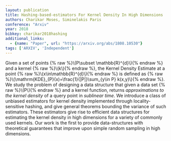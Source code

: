 ```yaml
---
layout: publication
title: Hashing-based-estimators For Kernel Density In High Dimensions
authors: Charikar Moses, Siminelakis Paris
conference: "Arxiv"
year: 2018
bibkey: charikar2018hashing
additional_links:
  - {name: "Paper", url: "https://arxiv.org/abs/1808.10530"}
tags: ['ARXIV', 'Independent']
---
```

Given a set of points \{&#37; raw &#37;\}\\(P\subset \mathbb\{R\}^\{d\}\\)\{&#37; endraw &#37;\} and a kernel \{&#37; raw &#37;\}\\(k\\)\{&#37; endraw &#37;\}, the Kernel Density Estimate at a point \{&#37; raw &#37;\}\\(x\in\mathbb\{R\}^\{d\}\\)\{&#37; endraw &#37;\} is defined as \{&#37; raw &#37;\}\\(\mathrm\{KDE\}\_\{P\}(x)=\frac\{1\}\{|P|\}\sum\_\{y\in P\} k(x,y)\\)\{&#37; endraw &#37;\}. We study the problem of designing a data structure that given a data set \{&#37; raw &#37;\}\\(P\\)\{&#37; endraw &#37;\} and a kernel function, returns *approximations to the kernel density* of a query point in *sublinear time*. We introduce a class of unbiased estimators for kernel density implemented through locality-sensitive hashing, and give general theorems bounding the variance of such estimators. These estimators give rise to efficient data structures for estimating the kernel density in high dimensions for a variety of commonly used kernels. Our work is the first to provide data-structures with theoretical guarantees that improve upon simple random sampling in high dimensions.

